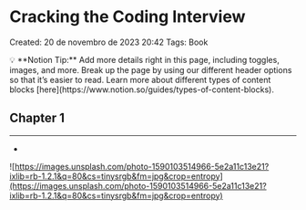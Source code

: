 # Cracking the Coding Interview

Created: 20 de novembro de 2023 20:42
Tags: Book

<aside>
💡 **Notion Tip:** Add more details right in this page, including toggles, images, and more. Break up the page by using our different header options so that it’s easier to read. Learn more about different types of content blocks [here](https://www.notion.so/guides/types-of-content-blocks).

</aside>

## Chapter 1

---

- 

![https://images.unsplash.com/photo-1590103514966-5e2a11c13e21?ixlib=rb-1.2.1&q=80&cs=tinysrgb&fm=jpg&crop=entropy](https://images.unsplash.com/photo-1590103514966-5e2a11c13e21?ixlib=rb-1.2.1&q=80&cs=tinysrgb&fm=jpg&crop=entropy)